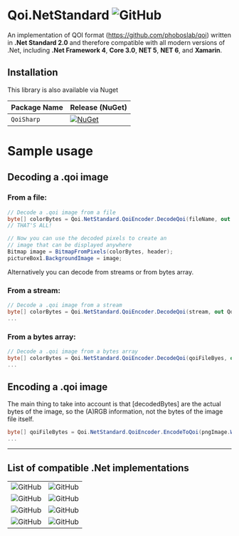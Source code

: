 # Qoi.NetStandard ![GitHub](https://img.shields.io/github/license/RGgt/Qoi.NetStandard)

An implementation of QOI format (https://github.com/phoboslab/qoi) written in **.Net Standard 2.0** and therefore compatible with all modern versions of .Net, including **.Net Framework 4**, **Core 3.0**, **NET 5**, **NET 6**, and **Xamarin**.


## Installation

This library is also available via Nuget

| Package Name                   | Release (NuGet) |
|--------------------------------|-----------------|
| `QoiSharp`         | [![NuGet](https://img.shields.io/nuget/v/Qoi.NetStandard.svg)](https://www.nuget.org/packages/Qoi.NetStandard/)

# Sample usage

## Decoding a .qoi image

### From a file:
```csharp
// Decode a .qoi image from a file
byte[] colorBytes = Qoi.NetStandard.QoiEncoder.DecodeQoi(fileName, out Qoi.NetStandard.QoiHeader header);
// THAT'S ALL!

// Now you can use the decoded pixels to create an 
// image that can be displayed anywhere
Bitmap image = BitmapFromPixels(colorBytes, header);
pictureBox1.BackgroundImage = image;
```
Alternatively you can decode from streams or from bytes array.
### From a stream:
```csharp
// Decode a .qoi image from a stream
byte[] colorBytes = Qoi.NetStandard.QoiEncoder.DecodeQoi(stream, out Qoi.NetStandard.QoiHeader header);
...
```
### From a bytes array:
```csharp
// Decode a .qoi image from a bytes array
byte[] colorBytes = Qoi.NetStandard.QoiEncoder.DecodeQoi(qoiFileByes, out Qoi.NetStandard.QoiHeader header);
...
```



## Encoding a .qoi image
The main thing to take into account is that [decodedBytes] are the actual bytes of the image, so the (A)RGB information, not the bytes of the image file itself.
```csharp
byte[] qoiFileBytes = Qoi.NetStandard.QoiEncoder.EncodeToQoi(pngImage.Width, pngImage.Height, decodedBytes, hasAlpha, linearAlpha);
...
```
--- 
 


## List of compatible .Net implementations
| | |
|--------------------------------|-----------------|
| ![GitHub](https://img.shields.io/badge/Compatible-Net_Standard_2.0-blue) | ![GitHub](https://img.shields.io/badge/Compatible-Net_Framework_4.6.1+-blue) |
| ![GitHub](https://img.shields.io/badge/Compatible-Net_Core_2.0+-blue) | ![GitHub](https://img.shields.io/badge/Compatible-CORE_5.0+-blue) |
| ![GitHub](https://img.shields.io/badge/Compatible-Mono_5.4+-blue) | ![GitHub](https://img.shields.io/badge/Compatible-Xamarin.iOS_10.14+-blue) |
| ![GitHub](https://img.shields.io/badge/Compatible-Xamarin.Android_8.0+-blue) | ![GitHub](https://img.shields.io/badge/Compatible-Unity_2018+-blue) |

